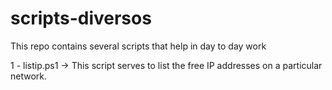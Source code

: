 # scripts-diversos
This repo contains several scripts that help in day to day work

1 - listip.ps1 -> This script serves to list the free IP addresses on a particular network.